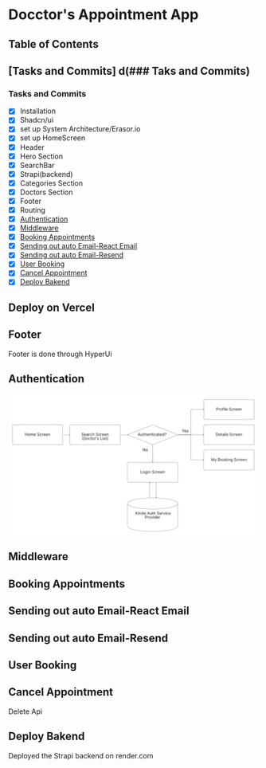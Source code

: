 # Docctor's Appointment App

## Table of Contents

## [Tasks and Commits] d(### Taks and Commits)

### Tasks and Commits

- [x] Installation
- [x] Shadcn/ui
- [x] set up System Architecture/Erasor.io
- [x] set up HomeScreen
- [x] Header
- [x] Hero Section
- [x] SearchBar
- [x] Strapi(backend)
- [x] Categories Section
- [x] Doctors Section
- [x] Footer
- [x] Routing
- [x] [Authentication](#authentication)
- [x] [Middleware](#middleware)
- [x] [Booking Appointments](#booking-appointments)
- [x] [Sending out auto Email-React Email](#sending-out-auto-email-react-email)
- [x] [Sending out auto Email-Resend](#sending-out-auto-email-resend)
- [x] [User Booking](#user-booking)
- [x] [Cancel Appointment](#cancel-appointment)
- [x] [Deploy Bakend](#deploy-bakend)

## Deploy on Vercel

## Footer

Footer is done through HyperUi

## Authentication

![Authentication Flow](https://github.com/BeaulaEkka/doctor-appointment-frontend/blob/master/public/images/authentication%20flow.png)

## Middleware

## Booking Appointments

## Sending out auto Email-React Email

## Sending out auto Email-Resend

## User Booking

## Cancel Appointment

Delete Api

## Deploy Bakend

Deployed the Strapi backend on render.com
